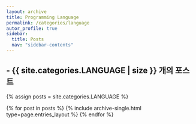 ```yaml
---
layout: archive
title: Programming Language
permalink: /categories/language
autor_profile: true
sidebar:
  title: Posts
  nav: "sidebar-contents"
---
```


## - {{ site.categories.LANGUAGE | size }} 개의 포스트

{% assign posts = site.categories.LANGUAGE %}

{% for post in posts %}
{% include archive-single.html type=page.entries_layout %}
{% endfor %}

